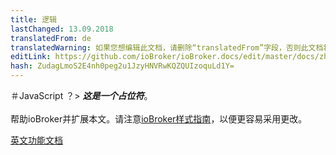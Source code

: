 ```yaml
---
title: 逻辑
lastChanged: 13.09.2018
translatedFrom: de
translatedWarning: 如果您想编辑此文档，请删除“translatedFrom”字段，否则此文档将再次自动翻译
editLink: https://github.com/ioBroker/ioBroker.docs/edit/master/docs/zh-cn/logic/javascript.md
hash: ZudagLmoS2E4nh0peg2u1JzyHNVRwKQZQUIzoquLd1Y=
---
```

＃JavaScript
？&gt; ***这是一个占位符***。<br><br>帮助ioBroker并扩展本文。请注意[ioBroker样式指南](community/styleguidedoc)，以便更容易采用更改。

[英文功能文档](https://github.com/ioBroker/ioBroker.javascript/blob/master/docs/en/javascript.md)
